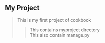 My Project
-----------
> This is my first project of cookbook
>> This contains myproject directory<br>
>> This also contain manage.py